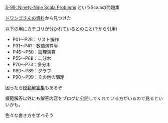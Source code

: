 [S-99: Ninety-Nine Scala Problems](https://aperiodic.net/phil/scala/s-99/)
というScalaの問題集

[ドワンゴさんの資料](https://hexx.github.io/scala_text/exercises.html)から見つけた

以下の用にカテゴリが分かれているとのこと(↑から引用)

- P01〜P28：リスト操作
- P31〜P41：数値演算等
- P46〜P50：論理演算
- P55〜P69：二分木
- P70〜P73：多分木
- P80〜P89：グラフ
- P90〜P99：その他の問題

困ったら[模範解答集](https://github.com/dwango/S99)もあるぞ

模範解答以外にも解答内容をブログに公開してくれている方がいるので見るといいかも。

色々な書き方を学べそう
